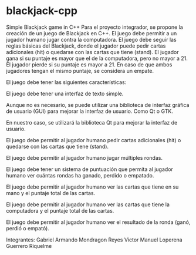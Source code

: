 # blackjack-cpp
Simple Blackjack game in C++
Para el proyecto integrador, se propone la creación de un juego de Blackjack en C++. El juego debe permitir a un jugador humano jugar contra la computadora. El juego debe seguir las reglas básicas del Blackjack, donde el jugador puede pedir cartas adicionales (hit) o quedarse con las cartas que tiene (stand). El jugador gana si su puntaje es mayor que el de la computadora, pero no mayor a 21. El jugador pierde si su puntaje es mayor a 21. En caso de que ambos jugadores tengan el mismo puntaje, se considera un empate.

El juego debe tener las siguientes características:

El juego debe tener una interfaz de texto simple.

Aunque no es necesario, se puede utilizar una biblioteca de interfaz gráfica de usuario (GUI) para mejorar la interfaz de usuario. Como Qt o GTK.

En nuestro caso, se utilizará la biblioteca Qt para mejorar la interfaz de usuario.

El juego debe permitir al jugador humano pedir cartas adicionales (hit) o quedarse con las cartas que tiene (stand).

El juego debe permitir al jugador humano jugar múltiples rondas.

El juego debe tener un sistema de puntuación que permita al jugador humano ver cuántas rondas ha ganado, perdido o empatado.

El juego debe permitir al jugador humano ver las cartas que tiene en su mano y el puntaje total de las cartas.

El juego debe permitir al jugador humano ver las cartas que tiene la computadora y el puntaje total de las cartas.

El juego debe permitir al jugador humano ver el resultado de la ronda (ganó, perdió o empató).

Integrantes: 
Gabriel Armando Mondragon Reyes 
Victor Manuel Loperena Guerrero Riquelme
